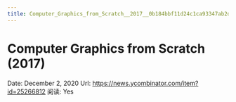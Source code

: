 ```yaml
---
title: Computer_Graphics_from_Scratch__2017__0b184bbf11d24c1ca93347ab2d985bd0
---
```


# Computer Graphics from Scratch (2017)

Date: December 2, 2020
Url: https://news.ycombinator.com/item?id=25266812
阅读: Yes